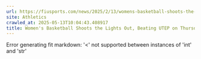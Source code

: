```yaml
---
url: https://fiusports.com/news/2025/2/13/womens-basketball-shoots-the-lights-out-beating-utep-on-thursday-morning-at-the-obcc.aspx
site: Athletics
crawled_at: 2025-05-13T10:04:43.408917
title: Women's Basketball Shoots the Lights Out, Beating UTEP on Thursday Morning at the OBCC - FIU Athletics
---
```


Error generating fit markdown: '<' not supported between instances of 'int' and 'str'